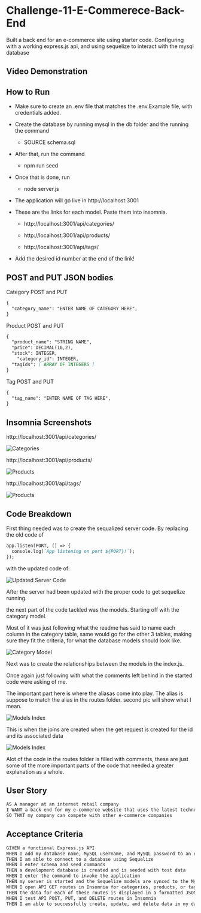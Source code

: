 # Challenge-11-E-Commerece-Back-End
Built a back end for an e-commerce site using starter code. Configuring with a working express.js api, and using sequelize to interact with the mysql database

## Video Demonstration


## How to Run

* Make sure to create an .env file that matches the .env.Example file, with credentials added.

* Create the database by running mysql in the db folder and the running the command 

    * SOURCE schema.sql

* After that, run the command

    * npm run seed

* Once that is done, run

    * node server.js

* The application will go live in http://localhost:3001

* These are the links for each model. Paste them into insomnia.

    * http://localhost:3001/api/categories/

    * http://localhost:3001/api/products/

    * http://localhost:3001/api/tags/

* Add the desired id number at the end of the link!

## POST and PUT JSON bodies


Category POST and PUT


```md
{
  "category_name": "ENTER NAME OF CATEGORY HERE",
} 
```

Product POST and PUT


```md
{
  "product_name": "STRING NAME",
  "price": DECIMAL(10,2),
  "stock": INTEGER,
	"category_id": INTEGER,
  "tagIds": [ ARRAY OF INTEGERS ]
} 
```

Tag POST and PUT

```md
{
  "tag_name": "ENTER NAME OF TAG HERE",
} 
```

## Insomnia Screenshots

http://localhost:3001/api/categories/

![Categories](./images/categories.PNG)

http://localhost:3001/api/products/

![Products](./images/products.PNG/)

http://localhost:3001/api/tags/

![Products](./images/tags.PNG)

## Code Breakdown

First thing needed was to create the sequalized server code. By replacing the old code of

```md
app.listen(PORT, () => {
  console.log(`App listening on port ${PORT}!`);
});
```
with the updated code of:

![Updated Server Code](./images/server.PNG)

After the server had been updated with the proper code to get sequelize running.

the next part of the code tackled was the models. Starting off with the category model. 

Most of it was just following what the readme has said to name each column in the category table, same would go for the other 3 tables, making sure they fit the criteria, for what the database models should look like.

![Category Model](./images/category-model.PNG)

Next was to create the relationships between the models in the index.js.

Once again just following with what the comments left behind in the started code were asking of me.

The important part here is where the aliasas come into play.
The alias is suppose to match the alias in the routes folder. second pic will show what I mean.

![Models Index](./images/models-index.PNG)

This is when the joins are created when the get request is created for the id and its associated data

![Models Index](./images/route-joins.PNG)

Alot of the code in the routes folder is filled with comments, these are just some of the more important parts of the code that needed a greater explanation as a whole.

## User Story

```md
AS A manager at an internet retail company
I WANT a back end for my e-commerce website that uses the latest technologies
SO THAT my company can compete with other e-commerce companies
```

## Acceptance Criteria

```md
GIVEN a functional Express.js API
WHEN I add my database name, MySQL username, and MySQL password to an environment variable file
THEN I am able to connect to a database using Sequelize
WHEN I enter schema and seed commands
THEN a development database is created and is seeded with test data
WHEN I enter the command to invoke the application
THEN my server is started and the Sequelize models are synced to the MySQL database
WHEN I open API GET routes in Insomnia for categories, products, or tags
THEN the data for each of these routes is displayed in a formatted JSON
WHEN I test API POST, PUT, and DELETE routes in Insomnia
THEN I am able to successfully create, update, and delete data in my database
```
